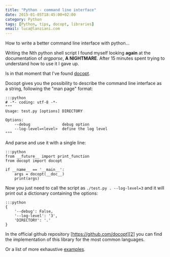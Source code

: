 ```yaml
---
title: "Python - command line interface"
date: 2015-01-05T18:45:00+02:00
category: Python
tags: [Python, tips, docopt, libraries]
email: luca@lanziani.com
---
```


How to write a better command line interface with python...

Writing the Nth python shell script I found myself looking **again** at the documentation of _argparse_, **A NIGHTMARE**.
After 15 minutes spent trying to understand how to use it I gave up.

<!--more-->

Is in that moment that I've found [docopt][1].

Docopt gives you the possibility to describe the command line interface as a string, following the "man page" format:

    :::python
    # -*- coding: utf-8 -*-
	"""
	Usage: test.py [options] DIRECTORY

	Options:
	    --debug              debug option
	    --log-level=<level>  define the log level
	"""

And parse and use it with a single line:

	:::python
	from __future__ import print_function
	from docopt import docopt

	if __name__ == '__main__':
		args = docopt(__doc__)
		print(args)

Now you just need to call the script as `./test.py . --log-level=3` and it will print out a dictionary containing the options:

	:::python
	{
		'--debug': False,
 	 	'--log-level': '3',
 		'DIRECTORY': '.'
 	}

In the official github repository [https://github.com/docopt][2] you can find the implementation of this library for the most common languages.

Or a list of more exhaustive [examples][3].



[1]: http://docopt.org/			"official site"
[2]: https://github.com/docopt  "github repo"
[3]: https://github.com/docopt/docopt/tree/master/examples  "examples"
